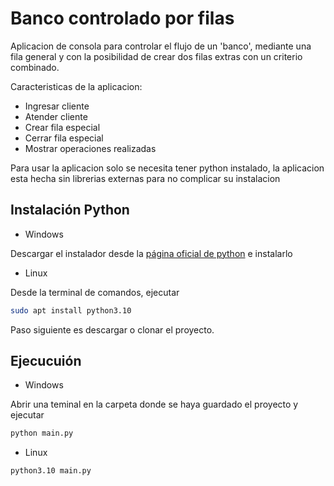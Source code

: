 # Banco controlado por filas
Aplicacion de consola para controlar el flujo de un 'banco', mediante una fila general y con la posibilidad de crear dos filas extras con un criterio combinado.

Caracteristicas de la aplicacion:
- Ingresar cliente
- Atender cliente
- Crear fila especial
- Cerrar fila especial
- Mostrar operaciones realizadas

Para usar la aplicacion solo se necesita tener python instalado, la aplicacion esta hecha sin librerias externas para no complicar su instalacion

## Instalación Python
- Windows

Descargar el instalador desde la [página oficial de python](https://www.python.org/downloads/) e instalarlo

- Linux

Desde la terminal de comandos, ejecutar
```bash
sudo apt install python3.10
```
Paso siguiente es descargar o clonar el proyecto.

## Ejecucuión
- Windows

Abrir una teminal en la carpeta donde se haya guardado el proyecto y ejecutar
```cmd
python main.py
```

- Linux
```bash
python3.10 main.py
```

